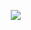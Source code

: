 ⠀![](https://komarev.com/ghpvc/?username=daron-malakian&label=punks&style=flat-square&color=f8f2ee&base=9597)
